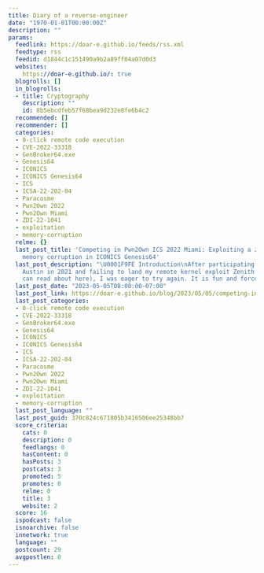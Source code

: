 ```yaml
---
title: Diary of a reverse-engineer
date: "1970-01-01T00:00:00Z"
description: ""
params:
  feedlink: https://doar-e.github.io/feeds/rss.xml
  feedtype: rss
  feedid: d1844c1c151490a9b2a89ff04a07d0d3
  websites:
    https://doar-e.github.io/: true
  blogrolls: []
  in_blogrolls:
  - title: Cryptography
    description: ""
    id: 8b5ebcdfeb57f68bea9d232e8fe6b4c2
  recommended: []
  recommender: []
  categories:
  - 0-click remote code execution
  - CVE-2022-33318
  - GenBroker64.exe
  - Genesis64
  - ICONICS
  - ICONICS Genesis64
  - ICS
  - ICSA-22-202-04
  - Paracosme
  - Pwn2Own 2022
  - Pwn2Own Miami
  - ZDI-22-1041
  - exploitation
  - memory-corruption
  relme: {}
  last_post_title: 'Competing in Pwn2Own ICS 2022 Miami: Exploiting a zero click remote
    memory corruption in ICONICS Genesis64'
  last_post_description: "\U0001F9FE Introduction\nAfter participating in Pwn2Own
    Austin in 2021 and failing to land my remote kernel exploit Zenith (which you
    can read about here), I was eager to try again. It is fun and forces me"
  last_post_date: "2023-05-05T08:00:00-07:00"
  last_post_link: https://doar-e.github.io/blog/2023/05/05/competing-in-pwn2own-ics-2022-miami-exploiting-a-zero-click-remote-memory-corruption-in-iconics-genesis64/
  last_post_categories:
  - 0-click remote code execution
  - CVE-2022-33318
  - GenBroker64.exe
  - Genesis64
  - ICONICS
  - ICONICS Genesis64
  - ICS
  - ICSA-22-202-04
  - Paracosme
  - Pwn2Own 2022
  - Pwn2Own Miami
  - ZDI-22-1041
  - exploitation
  - memory-corruption
  last_post_language: ""
  last_post_guid: 370c824c671805b3416506ee25348bb7
  score_criteria:
    cats: 0
    description: 0
    feedlangs: 0
    hasContent: 0
    hasPosts: 3
    postcats: 3
    promoted: 5
    promotes: 0
    relme: 0
    title: 3
    website: 2
  score: 16
  ispodcast: false
  isnoarchive: false
  innetwork: true
  language: ""
  postcount: 29
  avgpostlen: 0
---
```

